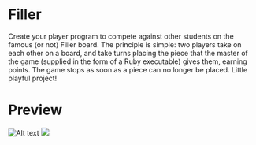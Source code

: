 # Filler
Create your player program to compete against other students on the
famous (or not) Filler board. The principle is simple: two players take on each other on
a board, and take turns placing the piece that the master of the game (supplied in the
form of a Ruby executable) gives them, earning points. The game stops as soon as a
piece can no longer be placed. Little playful project!
# Preview
![Alt text](https://image.noelshack.com/fichiers/2019/38/2/1568738010-screen-shot-2019-09-17-at-6-33-08-pm.png)
![](https://media.giphy.com/media/YqVy2qufgwDwTiwfzo/giphy.gif)
